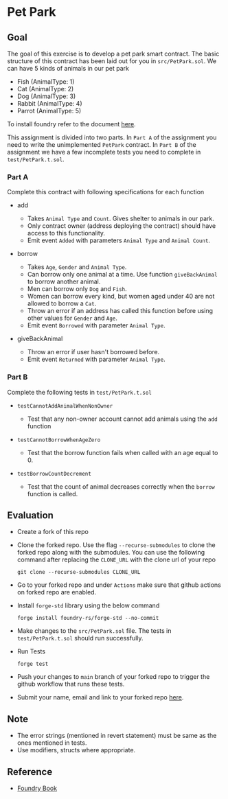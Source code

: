 # Pet Park

## Goal

The goal of this exercise is to develop a pet park smart contract. The basic structure of this contract has been laid out for you in `src/PetPark.sol`. We can have 5 kinds of animals in our pet park

-   Fish (AnimalType: 1)
-   Cat (AnimalType: 2)
-   Dog (AnimalType: 3)
-   Rabbit (AnimalType: 4)
-   Parrot (AnimalType: 5)

To install foundry refer to the document [here](https://book.getfoundry.sh/getting-started/installation).

This assignment is divided into two parts. In `Part A` of the assignment you need to write the unimplemented `PetPark` contract. In `Part B` of the assignment we have a few incomplete tests you need to complete in `test/PetPark.t.sol`.

### Part A

Complete this contract with following specifications for each function

-   add

    -   Takes `Animal Type` and `Count`. Gives shelter to animals in our park.
    -   Only contract owner (address deploying the contract) should have access to this functionality.
    -   Emit event `Added` with parameters `Animal Type` and `Animal Count`.

-   borrow

    -   Takes `Age`, `Gender` and `Animal Type`.
    -   Can borrow only one animal at a time. Use function `giveBackAnimal` to borrow another animal.
    -   Men can borrow only `Dog` and `Fish`.
    -   Women can borrow every kind, but women aged under 40 are not allowed to borrow a `Cat`.
    -   Throw an error if an address has called this function before using other values for `Gender` and `Age`.
    -   Emit event `Borrowed` with parameter `Animal Type`.

-   giveBackAnimal
    -   Throw an error if user hasn't borrowed before.
    -   Emit event `Returned` with parameter `Animal Type`.

### Part B

Complete the following tests in `test/PetPark.t.sol`

-   `testCannotAddAnimalWhenNonOwner`
    -   Test that any non-owner account cannot add animals using the `add` function

-   `testCannotBorrowWhenAgeZero`
    -   Test that the borrow function fails when called with an age equal to 0.

-   `testBorrowCountDecrement`
    -   Test that the count of animal decreases correctly when the `borrow` function is called.

## Evaluation

-   Create a fork of this repo

-   Clone the forked repo. Use the flag `--recurse-submodules` to clone the forked repo along with the submodules. You can use the following command after replacing the `CLONE_URL` with the clone url of your repo

    ```
    git clone --recurse-submodules CLONE_URL
    ```

-   Go to your forked repo and under `Actions` make sure that github actions on forked repo are enabled.

-   Install `forge-std` library using the below command
    ```
    forge install foundry-rs/forge-std --no-commit
    ```

-   Make changes to the `src/PetPark.sol` file. The tests in `test/PetPark.t.sol` should run successfully.

-   Run Tests
    ```
    forge test
    ```

-   Push your changes to `main` branch of your forked repo to trigger the github workflow that runs these tests.

-   Submit your name, email and link to your forked repo [here](https://airtable.com/apppwJwKgRGomJLLY/shrhkY0IVT8zxiM0Z).

## Note

-   The error strings (mentioned in revert statement) must be same as the ones mentioned in tests.
-   Use modifiers, structs where appropriate.

## Reference

- [Foundry Book](https://book.getfoundry.sh/getting-started/first-steps)
